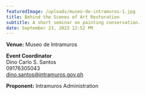 ```yaml
---
featuredImage: /uploads/museo-de-intramuros-1.jpg
title: Behind the Scenes of Art Restoration
subtitle: A short seminar on painting conservation.
date: September 23, 2023 12:52 PM
---
```

**V﻿enue:** Museo de Intramuros

**E﻿vent Coordinator**\
Dino Carlo S. Santos\
09176305043\
dino.santos@intramuros.gov.ph

**P﻿roponent:** Intramuros Administration